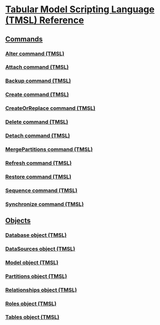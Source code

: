 # [Tabular Model Scripting Language (TMSL) Reference](tabular-model-scripting-language-tmsl-reference.md)

## [Commands](tmsl-reference-commands.md)
### [Alter command (TMSL)](alter-command-tmsl.md)
### [Attach command (TMSL)](attach-command-tmsl.md)
### [Backup command (TMSL)](backup-command-tmsl.md)
### [Create command (TMSL)](create-command-tmsl.md)
### [CreateOrReplace command (TMSL)](createorreplace-command-tmsl.md)
### [Delete command (TMSL)](delete-command-tmsl.md)
### [Detach command (TMSL)](detach-command-tmsl.md)
### [MergePartitions command (TMSL)](mergepartitions-command-tmsl.md)
### [Refresh command (TMSL)](refresh-command-tmsl.md)
### [Restore command (TMSL)](restore-command-tmsl.md)
### [Sequence command (TMSL)](sequence-command-tmsl.md)
### [Synchronize command (TMSL)](synchronize-command-tmsl.md)

## [Objects](tmsl-reference-tabular-objects.md)
### [Database object (TMSL)](database-object-tmsl.md)
### [DataSources object (TMSL)](datasources-object-tmsl.md)
### [Model object (TMSL)](model-object-tmsl.md)
### [Partitions object (TMSL)](partitions-object-tmsl.md)
### [Relationships object (TMSL)](relationships-object-tmsl.md)
### [Roles object (TMSL)](roles-object-tmsl.md)
### [Tables object (TMSL)](tables-object-tmsl.md)

